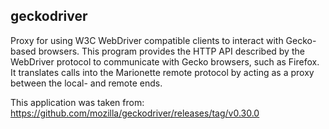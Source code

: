 ## geckodriver

Proxy for using W3C WebDriver compatible clients to interact with Gecko-based browsers.
This program provides the HTTP API described by the WebDriver protocol to communicate with Gecko browsers, such as Firefox.
It translates calls into the Marionette remote protocol by acting as a proxy between the local- and remote ends.

This application was taken from: https://github.com/mozilla/geckodriver/releases/tag/v0.30.0
